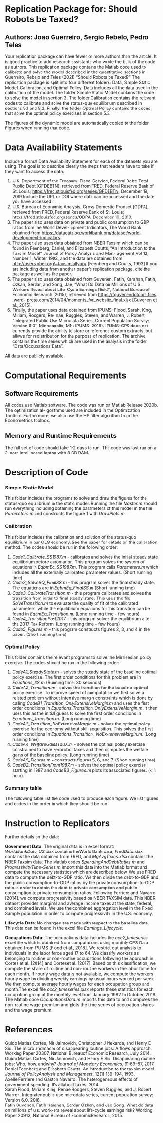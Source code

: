# Replication Package for: Should Robots be Taxed? 
## Authors: Joao Guerreiro, Sergio Rebelo, Pedro Teles
<annotate>Your replication package can have fewer or more authors than the article. It is good practice to add research assistants who wrote the bulk of the code as authors.</annotate>
This replication package contains the Matlab code used to calibrate and solve the model described in the quantitative sections in Guerreiro, Rebelo and Teles (2021) “Should Robots be Taxed?” The replication package is split into four different folders: Data, Simple Static Model, Calibration, and Optimal Policy. Data includes all the data used in the calibration of the model. The folder Simple Static Model contains the code to solve the model in section 3. The folder Calibration contains the relevant codes to calibrate and solve the status-quo equilibrium described in sections 5.1 and 5.2. Finally, the folder Optimal Policy contains the codes that solve the optimal policy exercises in section 5.3.

The figures of the dynamic model are automatically copied to the folder Figures when running that code.
# Data Availability Statements
<annotate>Include a formal Data Availability Statement for each of the datasets you are using. The goal is to describe clearly the steps that readers have to take if they want to access the data.</annotate>

1. U.S. Department of the Treasury. Fiscal Service, Federal Debt: Total Public Debt [GFDEBTN], retrieved from FRED, Federal Reserve Bank of St. Louis; https://fred.stlouisfed.org/series/GFDEBTN, December 19, 2019.<annotate>Include the URL or DOI where data can be accessed and the date you have accessed it.</annotate>
2. U.S. Bureau of Economic Analysis, Gross Domestic Product [GDPA], retrieved from FRED, Federal Reserve Bank of St. Louis; https://fred.stlouisfed.org/series/GDPA, December 19, 2019.
3. The paper also uses data on private and public consumption to GDP ratios from the World Devel- opment Indicators, The World Bank obtained from https://datacatalog.worldbank.org/dataset/world-development-indicators.
4. The paper also uses data obtained from NBER Taxsim which can be found in Feenberg, Daniel, and Elizabeth Coutts, “An Introduction to the Taxsim Model” Journal of Policy Analysis and Man- agement Vol 12, Number 1, Winter 1993, and the data are obtained from http://users.nber.org/~taxsim/allyup/ [Feenberg and Coutts, 1993].<annotate>If you are including data from another paper's replication package, cite the package as well as the paper.</annotate>	
5. The paper also uses data obtained from Guvenen, Fatih, Karahan, Fatih, Ozkan, Serdar, and Song, Jae, “What Do Data on Millions of U.S. Workers Reveal about Life-Cycle Earnings Risk?”, National Bureau of Economic Research (2015), retrieved from https://fguvenendotcom.files .word- press.com/2014/04/moments_for_website_final.xlsx [Guvenen et al., 2015].
6. Finally, the paper uses data obtained from IPUMS: Flood, Sarah, King, Miriam, Rodgers, Re- nae, Ruggles, Steven, and Warren, J. Robert, "Integrated Public Use Microdata Series, Current Population Survey: Version 6.0", Minneapolis, MN: IPUMS (2018). IPUMS-CPS does not currently provide the ability to store or reference custom extracts, but allows for redistribution for the purpose of replication. The archive contains the time series which are used in the analysis in the folder “Data/Occupations Data”.

All data are publicly available.

# Computational Requirements
## Software Requirements
All codes use Matlab software. The code was run on Matlab Release 2020b. The optimization al- gorithms used are included in the Optimization Toolbox. Furthermore, we also use the HP filter algorithm from the Econometrics toolbox.
## Memory and Runtime Requirements 
The full set of code should take 1-2 days to run. The code was last run on a 2-core Intel-based laptop with 8 GB RAM.

# Description of Code
### Simple Static Model
This folder includes the programs to solve and draw the figures for the status-quo equilibrium in the static model. Running the file *Master.m* should run everything including obtaining the parameters of this model in the file *Parameters.m* and constructs the figure 1 with *DrawPlots.m*.
### Calibration
This folder includes the calibration and solution of the status-quo
equilibrium in our OLG economy. See the paper for details on the calibration
method. The codes should be run in the following order:
1. *Code1_Calibrate_SS1987.m* - calibrates and solves the initial steady state equilibrium before automation. This program solves the system of equations in *EqbmEq_SS1987.m*. This program calls *Parameters.m* which includes all the externally calibrated parameter values. (Short running time)
2. *Code2_SolveSQ_FinalSS.m* - this program solves the final steady state. The equations are in *EqbmEq_FinalSS.m* (Short running time)
3. *Code3_CalibrateTransition.m* - this program calibrates and solves the transition from initial to final steady state. This uses the file *SolveTransition.m* to evaluate the quality of fit of the calibrated parameters, while the equilibrium equations for this transition can be found in *EqbmEq_Transition.m*. (Long running time - few hours)
4. *Code4_TransitionPost2017* - this program solves the equilibrium after the 2017 Tax Reform. (Long running time - few hours)
5. *Code5_Figures.m* - this program constructs figures 2, 3, and 4 in the paper. (Short running time)

### Optimal Policy
This  folder  contains  the  relevant  programs  to  solve  the  Mirrleesian  policy  exercise.  The codes should be run in the following order:
1. *CodeA1_SteadyState.m* - solves the steady state of the baseline optimal policy exercise. The first order conditions for this problem are in *Equations_SS.m* (Running time: 30 seconds)
2. *CodeA2_Transition.m* - solves the transition for the baseline optimal policy exercise. To improve speed of computation we first solve a related problem without intensive margin constraints which is done by calling *CodeB1_Transition_OnlyExtensiveMargin.m* and uses the first order conditions in *Equations_Transition_OnlyExtensiveMargin.m*. It then uses this as the initial guess to solve the first order conditions in *Equations_Transition.m*. (Long running time)
3. *CodeA3_Transition_NoExtensiveMargin.m* - solves the optimal policy exercise for the economy without skill acquisition. This solves the first order conditions in *Equations_Transition_ NoEx-tensiveMargin.m*. (Long running time)
4. *CodeA4_WelfareGainsTauX.m* - solves the optimal policy exercise constrained to have zerorobot taxes and then computes the welfare gains of the baseline policy. (Long running time)
5. *CodeA5_Figures.m* - constructs figures 5, 6, and 7. (Short running time)
6. *CodeB2_TransitionFrom1987.m* - solves the optimal policy exercise starting in 1987 and *CodeB3_Figures.m* plots its associated figures. (< 1 hour).
### Summary table
The following table list the code used to produce each figure. We
list figures and  codes in the order in which they should be run.

# Instruction to Replicators
Further details on the data:<br/>

**Government Data**: The original data is in excel format: *WorldBankData_US.xlsx* contains theWorld Bank data, *FredData.xlsx* contains the data obtained from FRED, and *MgAvgTaxes.xlsx* contains the NBER Taxsim data. The Matlab codes *SpendingAndDebtRatios.m* and *ProgressivityTime-Series.m* import this data into the Matlab format and compute the necessary statistics which are described below. We use FRED data to compute the debt-to-GDP ratio. We then divide the debt-to-GDP and the public consumption-to-GDP ratios by the private consumption-to-GDP ratio in order to obtain the debt to private consumption and public consumption to private consumption ratios. Following Ferriere and Navarro [2014],  we compute progressivity based on NBER TAXSIM data. This NBER dataset provides marginal and average income taxes at the state, federal, and combined levels. We use the combined aggregation level in the Fixed Sample population in order to compute progressivity in the U.S. economy.<br/>

**Lifecycle Data**: No changes are made with respect to the baseline data. This data can be found in the excel file *Earnings_Lifecycle*.<br/>

**Occupations Data**: The occupations data includes the *occ2_timeseries* excel file which is obtained from computations using monthly CPS Data obtained from IPUMS [Flood et al., 2018]. We restrict out analysis to individuals in the labor force aged 17 to 64. We classify workers as belonging to routine or non-routine occupations following the approach in Cortes et al. [2014] and Corteset al. [2017]. Based on this classification, we compute the share of routine and non-routine workers in the labor force for each month. If hourly wage data is not available, we compute the workers hourly wage by dividing weekly earnings by usual hours worked per week. We then compute average hourly wages for each occupation group and month.The excel file *occ2_timeseries.xlsx* reports these statistics for each occupation group at the monthly level from January, 1982 to October, 2019. The Matlab code *OccupationsData.m* imports this data to and computes the non-routine wage premium and plots the time series of occupation shares and the wage premium.
# References
Guido Matias Cortes, Nir Jaimovich, Christopher J Nekarda, and Henry E Siu. The micro andmacro of disappearing routine jobs: A flows approach. Working Paper 20307, National Bureauof Economic Research, July 2014.<br/>
Guido Matias Cortes, Nir Jaimovich, and Henry E Siu. Disappearing routine jobs: Who, how, andwhy? *Journal of Monetary Economics*, 91:69–87, 2017.<br/>
Daniel  Feenberg  and  Elisabeth  Coutts. An  introduction  to  the  taxsim  model. *Journal of PolicyAnalysis and Management*, 12(1):189–194, 1993.<br/>
Axelle Ferriere and Gaston Navarro. The heterogeneous effects of government spending:  It’s allabout taxes. 2014.<br/>
Sarah  Flood, Miriam  King, Renae  Rodgers, Steven  Ruggles, and J. Robert  Warren. Integratedpublic use microdata series, current population survey: Version 6.0. 2018.<br/>
Fatih Guvenen, Fatih Karahan, Serdar Ozkan, and Jae Song. What do data on millions of u.s. work-ers reveal about life-cycle earnings risk?   Working Paper 20913, National Bureau of EconomicResearch, 2015.
